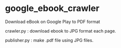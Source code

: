 # google_ebook_crawler
Download eBook on Google Play to PDF format

crawler.py
: download ebook to JPG format each page.

publisher.py
: make .pdf file using JPG files.
